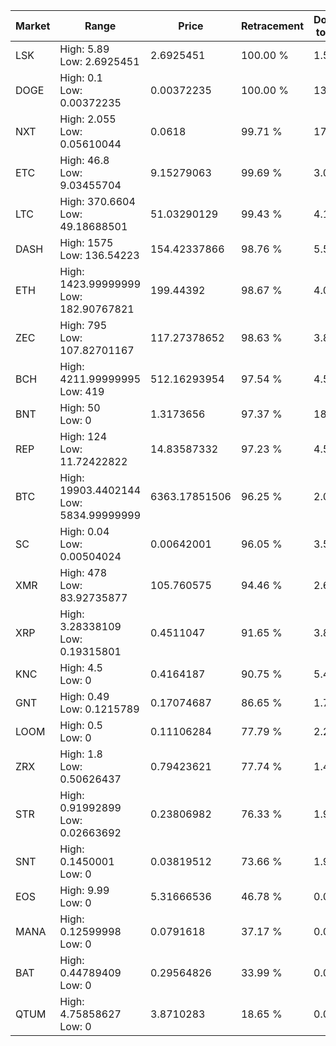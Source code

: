 | Market | Range | Price| Retracement | Doubles to 50% |
| --- | --- | --- | --- | --- |
| LSK | High: 5.89<br />Low: 2.6925451 | 2.6925451 | 100.00 % | 1.59 |
| DOGE | High: 0.1<br />Low: 0.00372235 | 0.00372235 | 100.00 % | 13.93 |
| NXT | High: 2.055<br />Low: 0.05610044 | 0.0618 | 99.71 % | 17.08 |
| ETC | High: 46.8<br />Low: 9.03455704 | 9.15279063 | 99.69 % | 3.05 |
| LTC | High: 370.6604<br />Low: 49.18688501 | 51.03290129 | 99.43 % | 4.11 |
| DASH | High: 1575<br />Low: 136.54223 | 154.42337866 | 98.76 % | 5.54 |
| ETH | High: 1423.99999999<br />Low: 182.90767821 | 199.44392 | 98.67 % | 4.03 |
| ZEC | High: 795<br />Low: 107.82701167 | 117.27378652 | 98.63 % | 3.85 |
| BCH | High: 4211.99999995<br />Low: 419 | 512.16293954 | 97.54 % | 4.52 |
| BNT | High: 50<br />Low: 0 | 1.3173656 | 97.37 % | 18.98 |
| REP | High: 124<br />Low: 11.72422822 | 14.83587332 | 97.23 % | 4.57 |
| BTC | High: 19903.4402144<br />Low: 5834.99999999 | 6363.17851506 | 96.25 % | 2.02 |
| SC | High: 0.04<br />Low: 0.00504024 | 0.00642001 | 96.05 % | 3.51 |
| XMR | High: 478<br />Low: 83.92735877 | 105.760575 | 94.46 % | 2.66 |
| XRP | High: 3.28338109<br />Low: 0.19315801 | 0.4511047 | 91.65 % | 3.85 |
| KNC | High: 4.5<br />Low: 0 | 0.4164187 | 90.75 % | 5.40 |
| GNT | High: 0.49<br />Low: 0.1215789 | 0.17074687 | 86.65 % | 1.79 |
| LOOM | High: 0.5<br />Low: 0 | 0.11106284 | 77.79 % | 2.25 |
| ZRX | High: 1.8<br />Low: 0.50626437 | 0.79423621 | 77.74 % | 1.45 |
| STR | High: 0.91992899<br />Low: 0.02663692 | 0.23806982 | 76.33 % | 1.99 |
| SNT | High: 0.1450001<br />Low: 0 | 0.03819512 | 73.66 % | 1.90 |
| EOS | High: 9.99<br />Low: 0 | 5.31666536 | 46.78 % | 0.00 |
| MANA | High: 0.12599998<br />Low: 0 | 0.0791618 | 37.17 % | 0.00 |
| BAT | High: 0.44789409<br />Low: 0 | 0.29564826 | 33.99 % | 0.00 |
| QTUM | High: 4.75858627<br />Low: 0 | 3.8710283 | 18.65 % | 0.00 |
